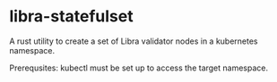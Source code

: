 # libra-statefulset
A rust utility to create a set of Libra validator nodes in a kubernetes namespace. 

Prerequsites: kubectl must be set up to access the target namespace. 
